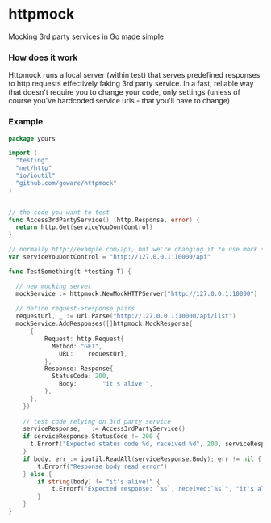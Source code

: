 # httpmock
Mocking 3rd party services in Go made simple


### How does it work
Httpmock runs a local server (within test) that serves predefined responses to http requests effectively faking 3rd party service. In a fast, reliable way that doesn't require you to change your code, only settings (unless of course you've hardcoded service urls - that you'll have to change).

### Example
```go
package yours

import (
  "testing"
  "net/http"
  "io/ioutil"
  "github.com/goware/httpmock"
)


// the code you want to test
func Access3rdPartyService() (http.Response, error) {
  return http.Get(serviceYouDontControl)
}

// normally http://example.com/api, but we're changing it to use mock server <- this should be the only change necessary to run tests
var serviceYouDontControl = "http://127.0.0.1:10000/api"

func TestSomething(t *testing.T) {

  // new mocking server
  mockService := httpmock.NewMockHTTPServer("http://127.0.0.1:10000")
  
  // define request->response pairs
  requestUrl, _ := url.Parse("http://127.0.0.1:10000/api/list")
  mockService.AddResponses([]httpmock.MockResponse{
	  {
		  Request: http.Request{
  			Method: "GET",
			  URL:    requestUrl,
		  },
		  Response: Response{
  			StatusCode: 200,
			  Body:       "it's alive!",
		  },
	  },
	})
	
	// test code relying on 3rd party service
	serviceResponse, _ := Access3rdPartyService()
	if serviceResponse.StatusCode != 200 {
	  t.Errorf("Expected status code %d, received %d", 200, serviceResponse.StatusCode)
	}
	if body, err := ioutil.ReadAll(serviceResponse.Body); err != nil {
		t.Errorf("Response body read error")
	} else {
		if string(body) != "it's alive!" {
			t.Errorf("Expected response: `%s`, received:`%s`", "it's alive!", string(body))
		}
	}
}
```
